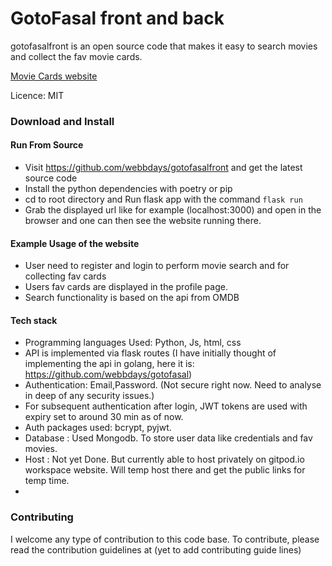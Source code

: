 # GotoFasal front and back

gotofasalfront is an open source code that makes it easy to search movies and collect the fav movie cards.

[Movie Cards website](https://gotofasalfront.vercel.app/)


Licence: MIT

### Download and Install

#### Run From Source

* Visit https://github.com/webbdays/gotofasalfront and get the latest source code
* Install the python dependencies with poetry or pip
* cd to root directory and Run flask app with the command `flask run`
* Grab the displayed url like for example (localhost:3000) and open in the browser and one can then see the website running there.

#### Example Usage of the website
* User need to register and login to perform movie search and for collecting fav cards
* Users fav cards are displayed in the profile page.
* Search functionality is based on the api from OMDB

#### Tech stack
* Programming languages Used: Python, Js, html, css
* API is implemented via flask routes (I have initially thought of implementing the api in golang, here it is: https://github.com/webbdays/gotofasal)
* Authentication: Email,Password. (Not secure right now. Need to analyse in deep of any security issues.)
* For subsequent authentication after login, JWT tokens are used with expiry set to around 30 min as of now.
* Auth packages used: bcrypt, pyjwt.
* Database : Used Mongodb. To store user data like credentials and fav movies.
* Host : Not yet Done. But currently able to host privately on gitpod.io workspace website. Will temp host there and get the public links for temp time.
* 

### Contributing

I welcome any type of contribution to this code base.
To contribute, please read the contribution guidelines at (yet to add contributing guide lines)

[cc3-by]: https://creativecommons.org/licenses/by/3.0/
